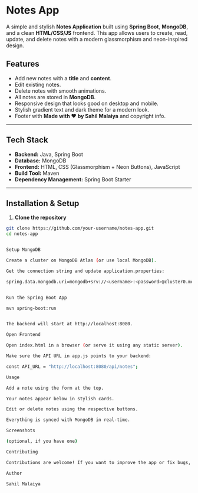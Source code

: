 # Notes App

A simple and stylish **Notes Application** built using **Spring Boot**, **MongoDB**, and a clean **HTML/CSS/JS** frontend. This app allows users to create, read, update, and delete notes with a modern glassmorphism and neon-inspired design.
## Features

- Add new notes with a **title** and **content**.
- Edit existing notes.
- Delete notes with smooth animations.
- All notes are stored in **MongoDB**.
- Responsive design that looks good on desktop and mobile.
- Stylish gradient text and dark theme for a modern look.
- Footer with **Made with ❤️ by Sahil Malaiya** and copyright info.

---

## Tech Stack

- **Backend:** Java, Spring Boot
- **Database:** MongoDB
- **Frontend:** HTML, CSS (Glassmorphism + Neon Buttons), JavaScript
- **Build Tool:** Maven
- **Dependency Management:** Spring Boot Starter

---

## Installation & Setup

1. **Clone the repository**

```bash
git clone https://github.com/your-username/notes-app.git
cd notes-app


Setup MongoDB

Create a cluster on MongoDB Atlas (or use local MongoDB).

Get the connection string and update application.properties:

spring.data.mongodb.uri=mongodb+srv://<username>:<password>@cluster0.mongodb.net/notesdb?retryWrites=true&w=majority


Run the Spring Boot App

mvn spring-boot:run


The backend will start at http://localhost:8080.

Open Frontend

Open index.html in a browser (or serve it using any static server).

Make sure the API URL in app.js points to your backend:

const API_URL = "http://localhost:8080/api/notes";

Usage

Add a note using the form at the top.

Your notes appear below in stylish cards.

Edit or delete notes using the respective buttons.

Everything is synced with MongoDB in real-time.

Screenshots

(optional, if you have one)

Contributing

Contributions are welcome! If you want to improve the app or fix bugs, feel free to open a pull request.

Author

Sahil Malaiya

